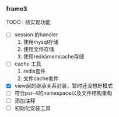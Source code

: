 ### frame3

TODO : 待实现功能
- [ ] session 的handler
	1. 使用mysql存储
	2. 使用文件存储
	3. 使用redis\memcache存储
- [ ] cache 工具
	1. redis套件
	2. 文件cache套件
- [X] view层的继承关系封装，暂时还没想好模式
- [ ] 符合psr-4的namespace以及文件结构重构
- [ ] 添加注释
- [ ] 初始化安装工具